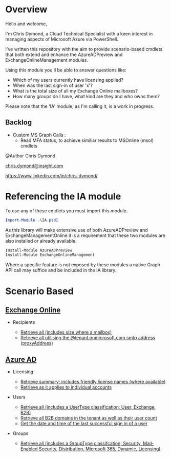 # Overview

Hello and welcome,

I'm Chris Dymond, a Cloud Technical Specialist with a keen interest in managing aspects of Microsoft Azure via PowerShell.

I've written this repository with the aim to provide scenario-based cmdlets that both extend and enhance the AzureADPreview and ExchangeOnlineManagement modules.

Using this module you'll be able to answer questions like:

- Which of my users currently have licensing applied?
- When was the last sign-in of user 'x'?
- What is the total size of all my Exchange Online mailboxes?
- How many groups do I have, what kind are they and who owns them?

Please note that the 'IA' module, as I'm calling it, is a work in progress.

## Backlog

- Custom MS Graph Calls :
  - Read MFA status, to achieve similiar results to MSOnline (msol) cmdlets

@Author Chris Dymond

chris.dymond@insight.com

https://www.linkedin.com/in/chris-dymond/

# Referencing the IA module

To use any of these cmdlets you must import this module.

```powershell
Import-Module .\IA.psd1
```

As this library will make extensive use of both AzureADPreview and ExchangeManagementOnline it is a requirement that these two modules are also installed or already available.

```powershell
Install-Module AzureADPreview
Install-Module ExchangeOnlineManagement
```

Where a specific feature is not exposed by these modules a native Graph API call may suffice and be included in the IA library.

# Scenario Based

## [Exchange Online](EXO/README.md)

- Recipients

  - [Retrieve all (includes size where a mailbox)](/EXO/README.md#Get-IAEXORecipientsAsDictionary)
  - [Retrieve all utilising the @tenant.onmicrosoft.com smtp address (proxyAddress)](/EXO/README.md#Get-IAEXORecipientsOnMicrosoftAsList)

## [Azure AD](AzureAD/README.md)

- Licensing

  - [Retrieve summary; includes friendly license names (where available)](/AzureAD/README.md#Get-IAAzureADLicensesAsList)
  - [Retrieve as it applies to individual accounts](/AzureAD/README.md#Get-IAAzureADLicensesWithUsersAsList)

- Users

  - [Retrieve all (includes a UserType classification; User, Exchange, B2B)](/AzureAD/README.md#Get-IAAzureADUsersAsList)
  - [Retrieve all B2B domains in the tenant as well as their user count](/AzureAD/README.md#Get-IAAzureADGuestUserDomainsAsDictionary)
  - [Get the date and time of the last successful sign in of a user](/AzureAD/README.md#Get-IAAzureADUserLastSignInAsDateTime)

- Groups
  - [Retrieve all (includes a GroupType classifcation; Security, Mail-Enabled Security, Distribution, Microsoft 365, Dynamic, Licensing)](/AzureAD/README.md#Get-IAAzureADGroupsAsList)
